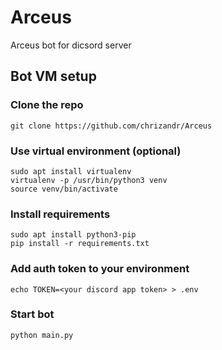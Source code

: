 # Arceus
Arceus bot for dicsord server

## Bot VM setup

### Clone the repo
```
git clone https://github.com/chrizandr/Arceus
```

### Use virtual environment (optional)

```
sudo apt install virtualenv
virtualenv -p /usr/bin/python3 venv
source venv/bin/activate
```

### Install requirements
```
sudo apt install python3-pip
pip install -r requirements.txt
```

### Add auth token to your environment
```
echo TOKEN=<your discord app token> > .env
```

### Start bot
```
python main.py
```
